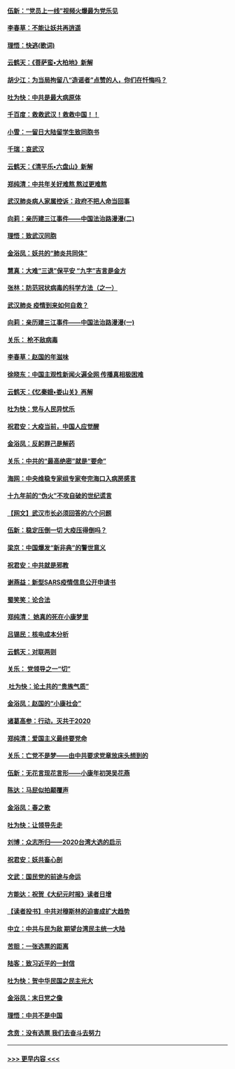 #### [伍新：“党员上一线”视频火爆最为党乐见](../pages/nsc993/n11838200.md?t=02021222) 
#### [李春草：不能让妖共再逍遥](../pages/nsc993/n11838102.md?t=02021222) 
#### [理悟：快逃(歌词)](../pages/nsc993/n11838083.md?t=02021222) 
#### [云鹤天：《菩萨蛮▪大柏地》新解](../pages/nsc993/n11838059.md?t=02021222) 
#### [胡少江：为当局拘留八“造谣者”点赞的人，你们在忏悔吗？](../pages/nsc993/n11836801.md?t=02021222) 
#### [吐为快：中共是最大病原体](../pages/nsc993/n11836748.md?t=02021222) 
#### [千百度：救救武汉！救救中国！！](../pages/nsc993/n11836145.md?t=02021222) 
#### [小雪：一留日大陆留学生致同胞书](../pages/nsc993/n11834624.md?t=02021222) 
#### [千瑞：哀武汉](../pages/nsc993/n11833647.md?t=02021222) 
#### [云鹤天：《清平乐▪六盘山》新解](../pages/nsc993/n11833611.md?t=02021222) 
#### [郑纯清：中共年关好难熬 熬过更难熬](../pages/nsc993/n11833489.md?t=02021222) 
#### [武汉肺炎病人家属控诉：政府不把人命当回事](../pages/nsc993/n11833205.md?t=02021222) 
#### [向莉：亲历建三江事件——中国法治路漫漫(二)](../pages/nsc993/n11829102.md?t=02021222) 
#### [理悟：致武汉同胞](../pages/nsc993/n11831522.md?t=02021222) 
#### [金浴凤：妖共的“肺炎共同体”](../pages/nsc993/n11829448.md?t=02021222) 
#### [慧真：大难“三退”保平安 “九字”吉言是金方](../pages/nsc993/n11829501.md?t=02021222) 
#### [张林：防范冠状病毒的科学方法（之一）](../pages/nsc993/n11828618.md?t=02021222) 
#### [武汉肺炎 疫情到来如何自救？](../pages/nsc993/n11827632.md?t=02021222) 
#### [向莉：亲历建三江事件——中国法治路漫漫(一)](../pages/nsc993/n11827190.md?t=02021222) 
#### [关乐： 枪不敌病毒](../pages/nsc993/n11826746.md?t=02021222) 
#### [李春草：赵国的年滋味](../pages/nsc993/n11826321.md?t=02021222) 
#### [徐晓东：中国主观性新闻火遍全网 传播真相极困难](../pages/nsc993/n11826508.md?t=02021222) 
#### [云鹤天：《忆秦娥▪娄山关》再解](../pages/nsc993/n11824682.md?t=02021222) 
#### [吐为快：党与人民异忧乐](../pages/nsc993/n11824660.md?t=02021222) 
#### [祝君安：大疫当前，中国人应觉醒](../pages/nsc993/n11821946.md?t=02021222) 
#### [金浴凤：反躬罪己是解药](../pages/nsc993/n11820280.md?t=02021222) 
#### [关乐：中共的“最高绝密”就是“要命”](../pages/nsc993/n11816946.md?t=02021222) 
#### [海网：中央维稳专家组专家夸完海口入病房感言](../pages/nsc993/n11815138.md?t=02021222) 
#### [十九年前的“伪火”不攻自破的世纪谎言](../pages/nsc993/n11813238.md?t=02021222) 
#### [【网文】武汉市长必须回答的六个问题](../pages/nsc993/n11813848.md?t=02021222) 
#### [伍新：稳定压倒一切 大疫压得倒吗？](../pages/nsc993/n11812634.md?t=02021222) 
#### [梁京：中国爆发“新非典”的警世意义](../pages/nsc993/n11812554.md?t=02021222) 
#### [祝君安：中共就是邪教](../pages/nsc993/n11812431.md?t=02021222) 
#### [谢燕益：新型SARS疫情信息公开申请书](../pages/nsc993/n11808840.md?t=02021222) 
#### [蜀笑笑：论合法](../pages/nsc993/n11808064.md?t=02021222) 
#### [郑纯清： 她真的死在小康梦里](../pages/nsc993/n11806623.md?t=02021222) 
#### [吕锡民：核电成本分析](../pages/nsc993/n11806284.md?t=02021222) 
#### [云鹤天：对联两则](../pages/nsc993/n11805957.md?t=02021222) 
#### [关乐： 党领导之一“切”](../pages/nsc993/n11804505.md?t=02021222) 
#### [ 吐为快：论土共的“贵族气质”](../pages/nsc993/n11804490.md?t=02021222) 
#### [金浴凤：赵国的“小康社会”](../pages/nsc993/n11804452.md?t=02021222) 
#### [诸葛高参：行动，灭共于2020](../pages/nsc993/n11804120.md?t=02021222) 
#### [郑纯清：爱国主义最终要党命](../pages/nsc993/n11802197.md?t=02021222) 
#### [关乐：亡党不是梦——由中共要求党章放床头想到的](../pages/nsc993/n11802156.md?t=02021222) 
#### [伍新：无花言现花言形——小康年初哭吴花燕](../pages/nsc993/n11800044.md?t=02021222) 
#### [陈达：马屁似拍颠覆声](../pages/nsc993/n11800010.md?t=02021222) 
#### [金浴凤：春之歌](../pages/nsc993/n11797687.md?t=02021222) 
#### [吐为快：让领导先走](../pages/nsc993/n11797512.md?t=02021222) 
#### [刘博：众志所归——2020台湾大选的启示](../pages/nsc993/n11796878.md?t=02021222) 
#### [祝君安：妖共畜心剖](../pages/nsc993/n11794273.md?t=02021222) 
#### [文武：国民党的前途与命运](../pages/nsc993/n11794198.md?t=02021222) 
#### [方能达：祝贺《大纪元时报》读者日增](../pages/nsc993/n11793807.md?t=02021222) 
#### [【读者投书】中共对穆斯林的迫害成扩大趋势](../pages/nsc993/n11791371.md?t=02021222) 
#### [中立：中共与民为敌 期望台湾民主统一大陆](../pages/nsc993/n11790392.md?t=02021222) 
#### [苦胆：一张选票的距离](../pages/nsc993/n11788914.md?t=02021222) 
#### [陆客：致习近平的一封信](../pages/nsc993/n11788867.md?t=02021222) 
#### [吐为快：贺中华民国之民主光大](../pages/nsc993/n11788618.md?t=02021222) 
#### [金浴凤：末日党之像](../pages/nsc993/n11787475.md?t=02021222) 
#### [理悟：中共不是中国](../pages/nsc993/n11787463.md?t=02021222) 
#### [念贲：没有选票  我们去奋斗去努力](../pages/nsc993/n11787398.md?t=02021222) 

----
#### [ >>> 更早内容 <<< ](../indexes/nsc993-earlier.md)
